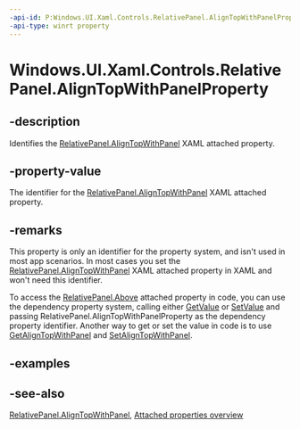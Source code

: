 ```yaml
---
-api-id: P:Windows.UI.Xaml.Controls.RelativePanel.AlignTopWithPanelProperty
-api-type: winrt property
---
```


<!-- Property syntax
public Windows.UI.Xaml.DependencyProperty AlignTopWithPanelProperty { get; }
-->

# Windows.UI.Xaml.Controls.RelativePanel.AlignTopWithPanelProperty

## -description
Identifies the [RelativePanel.AlignTopWithPanel](relativepanel_aligntopwithpanel.md) XAML attached property.



## -property-value
The identifier for the [RelativePanel.AlignTopWithPanel](relativepanel_aligntopwithpanel.md) XAML attached property.

## -remarks
This property is only an identifier for the property system, and isn't used in most app scenarios. In most cases you set the [RelativePanel.AlignTopWithPanel](relativepanel_aligntopwithpanel.md) XAML attached property in XAML and won't need this identifier.

To access the [RelativePanel.Above](relativepanel_aligntopwithpanel.md) attached property in code, you can use the dependency property system, calling either [GetValue](../windows.ui.xaml/dependencyobject_getvalue_1188551207.md) or [SetValue](../windows.ui.xaml/dependencyobject_setvalue_52578133.md) and passing RelativePanel.AlignTopWithPanelProperty as the dependency property identifier. Another way to get or set the value in code is to use [GetAlignTopWithPanel](relativepanel_getaligntopwithpanel_1754862754.md) and [SetAlignTopWithPanel](relativepanel_setaligntopwithpanel_2004747354.md).

## -examples

## -see-also

[RelativePanel.AlignTopWithPanel](relativepanel_aligntopwithpanel.md), [Attached properties overview](/windows/uwp/xaml-platform/attached-properties-overview)
